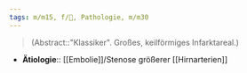 ```yaml
---
tags: m/m15, f/🧠, Pathologie, m/m30
---
```

> (Abstract::"Klassiker". Großes, keilförmiges Infarktareal.)
- **Ätiologie**:: [[Embolie]]/Stenose größerer [[Hirnarterien]] 